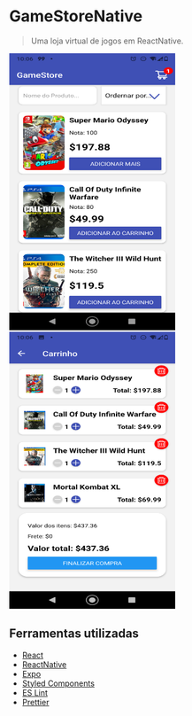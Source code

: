 # GameStoreNative
> Uma loja virtual de jogos em ReactNative.

<img src="https://github.com/arachnidiskandar/GameStoreNative/blob/master/Screenshot_20201206-100609.png" width="300" height="500">
<img src="https://github.com/arachnidiskandar/GameStoreNative/blob/master/Screenshot_20201206-100658.png" width="300" height="500">

## Ferramentas utilizadas

- [React](https://reactjs.org/)
- [ReactNative](https://reactnative.dev/)
- [Expo](https://expo.io/)
- [Styled Components](https://styled-components.com/)
- [ES Lint](https://eslint.org/)
- [Prettier](https://prettier.io/)
